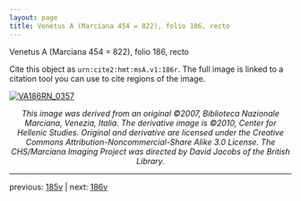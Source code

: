 ```yaml
---
layout: page
title: Venetus A (Marciana 454 = 822), folio 186, recto
---
```


Venetus A (Marciana 454 = 822), folio 186, recto

Cite this object as `urn:cite2:hmt:msA.v1:186r`.  The full image is linked to a citation tool you can use to cite regions of the image.

[![VA186RN_0357](http://www.homermultitext.org/iipsrv?IIIF=/project/homer/pyramidal/deepzoom/hmt/vaimg/2017a/VA186RN_0357.tif/full/800,/0/default.jpg)](http://www.homermultitext.org/ict2/?urn=urn:cite2:hmt:vaimg.2017a:VA186RN_0357) 

<p style="text-align: center; font-style: italic;">This image was derived from an original ©2007, Biblioteca Nazionale Marciana, Venezia, Italia. The derivative image is ©2010, Center for Hellenic Studies. Original and derivative are licensed under the Creative Commons Attribution-Noncommercial-Share Alike 3.0 License. The CHS/Marciana Imaging Project was directed by David Jacobs of the British Library.</p>

---

previous: [185v](../185v/) | next: [186v](../186v/)